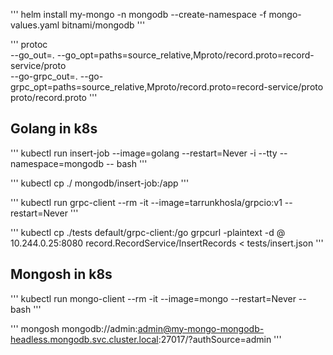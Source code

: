 '''
helm install my-mongo -n mongodb --create-namespace -f mongo-values.yaml bitnami/mongodb
'''

'''
protoc \
  --go_out=. --go_opt=paths=source_relative,Mproto/record.proto=record-service/proto \
  --go-grpc_out=. --go-grpc_opt=paths=source_relative,Mproto/record.proto=record-service/proto \
  proto/record.proto
'''

## Golang in k8s
'''
kubectl run insert-job --image=golang --restart=Never -i --tty --namespace=mongodb -- bash
'''

'''
kubectl cp ./ mongodb/insert-job:/app
'''

'''
kubectl run grpc-client --rm -it --image=tarrunkhosla/grpcio:v1 --restart=Never
'''

'''
kubectl cp ./tests default/grpc-client:/go
grpcurl -plaintext -d @ 10.244.0.25:8080 record.RecordService/InsertRecords < tests/insert.json
'''

## Mongosh in k8s
'''
kubectl run mongo-client --rm -it --image=mongo --restart=Never -- bash
'''

'''
mongosh mongodb://admin:admin@my-mongo-mongodb-headless.mongodb.svc.cluster.local:27017/?authSource=admin
'''
